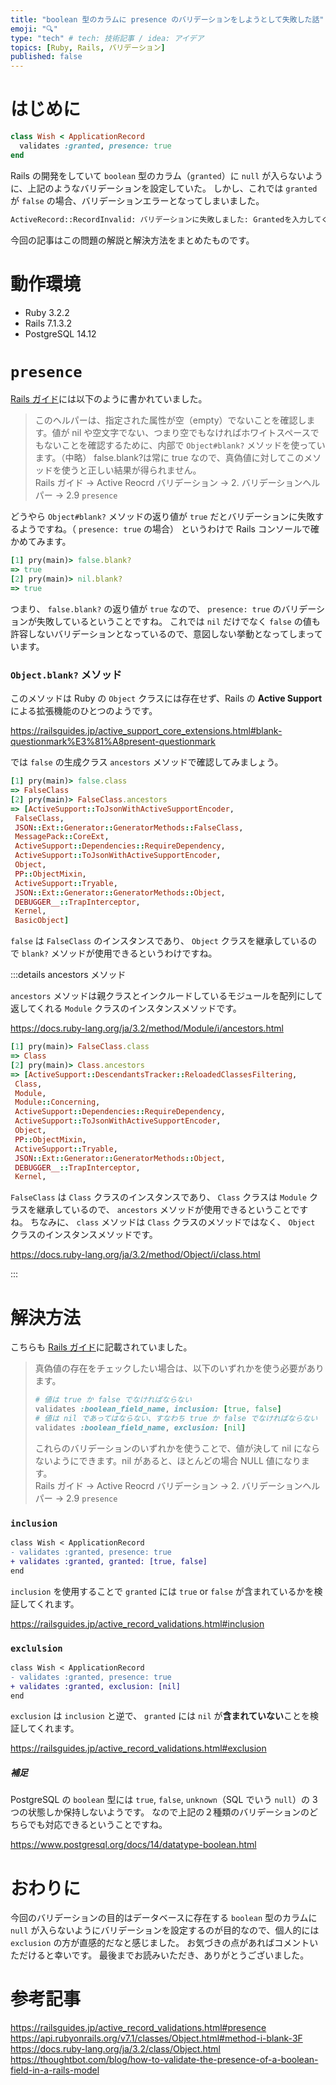 ```yaml
---
title: "boolean 型のカラムに presence のバリデーションをしようとして失敗した話"
emoji: "🔍"
type: "tech" # tech: 技術記事 / idea: アイデア
topics: [Ruby, Rails, バリデーション]
published: false
---
```


# はじめに

```ruby
class Wish < ApplicationRecord
  validates :granted, presence: true
end
```

Rails の開発をしていて `boolean` 型のカラム（`granted`）に `null` が入らないように、上記のようなバリデーションを設定していた。
しかし、これでは `granted` が `false` の場合、バリデーションエラーとなってしまいました。

```bash
ActiveRecord::RecordInvalid: バリデーションに失敗しました: Grantedを入力してください
```

今回の記事はこの問題の解説と解決方法をまとめたものです。

# 動作環境

- Ruby 3.2.2
- Rails 7.1.3.2
- PostgreSQL 14.12

# `presence`

[Rails ガイド](https://railsguides.jp/active_record_validations.html#presence)には以下のように書かれていました。

> このヘルパーは、指定された属性が空（empty）でないことを確認します。値が nil や空文字でない、つまり空でもなければホワイトスペースでもないことを確認するために、内部で `Object#blank?` メソッドを使っています。（中略）
> false.blank?は常に true なので、真偽値に対してこのメソッドを使うと正しい結果が得られません。<br>
> Rails ガイド -> Active Reocrd バリデーション -> 2. バリデーションヘルパー -> 2.9 `presence`

どうやら `Object#blank?` メソッドの返り値が `true` だとバリデーションに失敗するようですね。（ `presence: true` の場合）
というわけで Rails コンソールで確かめてみます。

```ruby
[1] pry(main)> false.blank?
=> true
[2] pry(main)> nil.blank?
=> true
```

つまり、 `false.blank?` の返り値が `true` なので、 `presence: true` のバリデーションが失敗しているということですね。
これでは `nil` だけでなく `false` の値も許容しないバリデーションとなっているので、意図しない挙動となってしまっています。

### `Object.blank?` メソッド

このメソッドは Ruby の `Object` クラスには存在せず、Rails の **Active Support** による拡張機能のひとつのようです。

https://railsguides.jp/active_support_core_extensions.html#blank-questionmark%E3%81%A8present-questionmark

では `false` の生成クラス `ancestors` メソッドで確認してみましょう。

```ruby
[1] pry(main)> false.class
=> FalseClass
[2] pry(main)> FalseClass.ancestors
=> [ActiveSupport::ToJsonWithActiveSupportEncoder,
 FalseClass,
 JSON::Ext::Generator::GeneratorMethods::FalseClass,
 MessagePack::CoreExt,
 ActiveSupport::Dependencies::RequireDependency,
 ActiveSupport::ToJsonWithActiveSupportEncoder,
 Object,
 PP::ObjectMixin,
 ActiveSupport::Tryable,
 JSON::Ext::Generator::GeneratorMethods::Object,
 DEBUGGER__::TrapInterceptor,
 Kernel,
 BasicObject]
```

`false` は `FalseClass` のインスタンスであり、 `Object` クラスを継承しているので `blank?` メソッドが使用できるというわけですね。

:::details ancestors メソッド

`ancestors` メソッドは親クラスとインクルードしているモジュールを配列にして返してくれる `Module` クラスのインスタンスメソッドです。

https://docs.ruby-lang.org/ja/3.2/method/Module/i/ancestors.html

```ruby
[1] pry(main)> FalseClass.class
=> Class
[2] pry(main)> Class.ancestors
=> [ActiveSupport::DescendantsTracker::ReloadedClassesFiltering,
 Class,
 Module,
 Module::Concerning,
 ActiveSupport::Dependencies::RequireDependency,
 ActiveSupport::ToJsonWithActiveSupportEncoder,
 Object,
 PP::ObjectMixin,
 ActiveSupport::Tryable,
 JSON::Ext::Generator::GeneratorMethods::Object,
 DEBUGGER__::TrapInterceptor,
 Kernel,
```

`FalseClass` は `Class` クラスのインスタンスであり、 `Class` クラスは `Module` クラスを継承しているので、 `ancestors` メソッドが使用できるということですね。
ちなみに、 `class` メソッドは `Class` クラスのメソッドではなく、 `Object` クラスのインスタンスメソッドです。

https://docs.ruby-lang.org/ja/3.2/method/Object/i/class.html

:::

# 解決方法

こちらも [Rails ガイド](https://railsguides.jp/active_record_validations.html#presence)に記載されていました。

> 真偽値の存在をチェックしたい場合は、以下のいずれかを使う必要があります。
>
> ```ruby
> # 値は true か false でなければならない
> validates :boolean_field_name, inclusion: [true, false]
> # 値は nil であってはならない、すなわち true か false でなければならない
> validates :boolean_field_name, exclusion: [nil]
> ```
>
> これらのバリデーションのいずれかを使うことで、値が決して nil にならないようにできます。nil があると、ほとんどの場合 NULL 値になります。<br>
> Rails ガイド -> Active Reocrd バリデーション -> 2. バリデーションヘルパー -> 2.9 `presence`

### `inclusion`

```diff ruby
class Wish < ApplicationRecord
- validates :granted, presence: true
+ validates :granted, granted: [true, false]
end
```

`inclusion` を使用することで `granted` には `true` or `false` が含まれているかを検証してくれます。

https://railsguides.jp/active_record_validations.html#inclusion

### `exclulsion`

```diff ruby
class Wish < ApplicationRecord
- validates :granted, presence: true
+ validates :granted, exclusion: [nil]
end
```

`exclusion` は `inclusion` と逆で、 `granted` には `nil` が**含まれていない**ことを検証してくれます。

https://railsguides.jp/active_record_validations.html#exclusion

##### 補足

PostgreSQL の `boolean` 型には `true`, `false`, `unknown`（SQL でいう `null`）の 3 つの状態しか保持しないようです。
なので上記の２種類のバリデーションのどちらでも対応できるということですね。

https://www.postgresql.org/docs/14/datatype-boolean.html

# おわりに

今回のバリデーションの目的はデータベースに存在する `boolean` 型のカラムに `null` が入らないようにバリデーションを設定するのが目的なので、個人的には `exclusion` の方が直感的だなと感じました。
お気づきの点があればコメントいただけると幸いです。
最後までお読みいただき、ありがとうございました。

# 参考記事

https://railsguides.jp/active_record_validations.html#presence
https://api.rubyonrails.org/v7.1/classes/Object.html#method-i-blank-3F
https://docs.ruby-lang.org/ja/3.2/class/Object.html
https://thoughtbot.com/blog/how-to-validate-the-presence-of-a-boolean-field-in-a-rails-model
